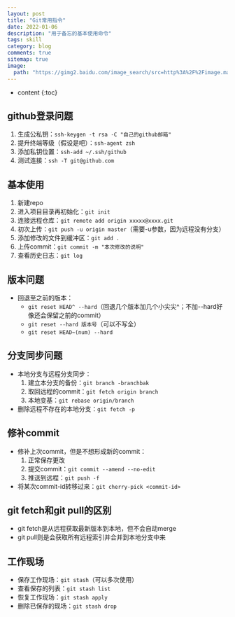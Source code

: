 ```yaml
---
layout: post
title: "Git常用指令"
date: 2022-01-06
description: "用于备忘的基本使用命令"
tags: skill
category: blog
comments: true
sitemap: true
image:
  path: "https://gimg2.baidu.com/image_search/src=http%3A%2F%2Fimage.mamicode.com%2Finfo%2F202005%2F20200524133522897720.png&refer=http%3A%2F%2Fimage.mamicode.com&app=2002&size=f9999,10000&q=a80&n=0&g=0n&fmt=jpeg?sec=1644063578&t=298d4ec632eb53b1e22a8b7c5e2cee6f"
---
```

* content
{:toc}

## github登录问题

1. 生成公私钥：`ssh-keygen -t rsa -C "自己的github邮箱"`
2. 提升终端等级（假设是吧）：`ssh-agent zsh`
3. 添加私钥位置：`ssh-add ~/.ssh/github`
4. 测试连接：`ssh -T git@github.com`

## 基本使用

1. 新建repo
2. 进入项目目录再初始化：`git init`
3. 连接远程仓库：`git remote add origin xxxxx@xxxx.git`
4. 初次上传：`git push -u origin master`（需要-u参数，因为远程没有分支）
5. 添加修改的文件到缓冲区：`git add .`
6. 上传commit：`git commit -m "本次修改的说明"`
7. 查看历史日志：`git log`

## 版本问题

* 回退至之前的版本：
  * `git reset HEAD^ --hard`（回退几个版本加几个小尖尖^；不加--hard好像还会保留之前的commit）
  * `git reset --hard 版本号`（可以不写全）
  * `git reset HEAD~(num) --hard`

## 分支同步问题

* 本地分支与远程分支同步：
  1. 建立本分支的备份：`git branch -branchbak`
  2. 取回远程的commit：`git fetch origin branch`
  3. 本地变基：`git rebase origin/branch`
* 删除远程不存在的本地分支：`git fetch -p`

## 修补commit

* 修补上次commit，但是不想形成新的commit：
  1. 正常保存更改
  2. 提交commit：`git commit --amend --no-edit`
  3. 推送到远程：`git push -f`
* 将某次commit-id转移过来：`git cherry-pick <commit-id>`

## git fetch和git pull的区别

* git fetch是从远程获取最新版本到本地，但不会自动merge
* git pull则是会获取所有远程索引并合并到本地分支中来

## 工作现场

* 保存工作现场：`git stash`（可以多次使用）
* 查看保存的列表：`git stash list`
* 恢复工作现场：`git stash apply`
* 删除已保存的现场：`git stash drop`